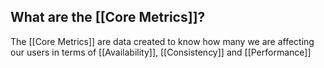 
## What are the [[Core Metrics]]?

The [[Core Metrics]] are data created to know how many we are affecting our users in terms of [[Availability]], [[Consistency]] and [[Performance]]
